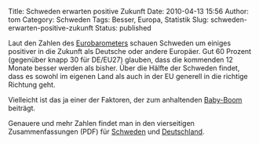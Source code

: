 Title: Schweden erwarten positive Zukunft
Date: 2010-04-13 15:56
Author: tom
Category: Schweden
Tags: Besser, Europa, Statistik
Slug: schweden-erwarten-positive-zukunft
Status: published

Laut den Zahlen des
[Eurobarometers](http://ec.europa.eu/public_opinion/archives/eb/eb72/eb72_en.htm)
schauen Schweden um einiges positiver in die Zukunft als Deutsche oder
andere Europäer. Gut 60 Prozent (gegenüber knapp 30 für DE/EU27)
glauben, dass die kommenden 12 Monate besser werden als bisher. Über die
Hälfte der Schweden findet, dass es sowohl im eigenen Land als auch in
der EU generell in die richtige Richtung geht.

Vielleicht ist das ja einer der Faktoren, der zum anhaltenden
[Baby-Boom](http://www.dn.se/sthlm/fler-barn-okar-kraven-pa-stadens-parker-1.1076721)
beiträgt.

Genauere und mehr Zahlen findet man in den vierseitigen
Zusammenfassungen (PDF) für
[Schweden](http://ec.europa.eu/public_opinion/archives/eb/eb72/eb72_fact_se_en.pdf)
und
[Deutschland](http://ec.europa.eu/public_opinion/archives/eb/eb72/eb72_fact_de_en.pdf).


